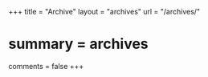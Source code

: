 +++
title = "Archive"
layout = "archives"
url = "/archives/"
# summary = archives
comments = false
+++
